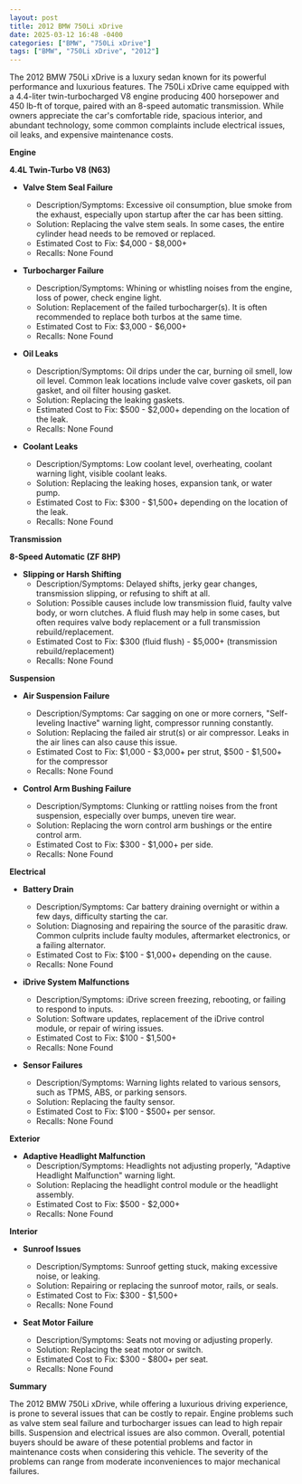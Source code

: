 ```yaml
---
layout: post
title: 2012 BMW 750Li xDrive
date: 2025-03-12 16:48 -0400
categories: ["BMW", "750Li xDrive"]
tags: ["BMW", "750Li xDrive", "2012"]
---
```

The 2012 BMW 750Li xDrive is a luxury sedan known for its powerful performance and luxurious features. The 750Li xDrive came equipped with a 4.4-liter twin-turbocharged V8 engine producing 400 horsepower and 450 lb-ft of torque, paired with an 8-speed automatic transmission. While owners appreciate the car's comfortable ride, spacious interior, and abundant technology, some common complaints include electrical issues, oil leaks, and expensive maintenance costs.

**Engine**

**4.4L Twin-Turbo V8 (N63)**

*   **Valve Stem Seal Failure**
    *   Description/Symptoms: Excessive oil consumption, blue smoke from the exhaust, especially upon startup after the car has been sitting.
    *   Solution: Replacing the valve stem seals. In some cases, the entire cylinder head needs to be removed or replaced.
    *   Estimated Cost to Fix: $4,000 - $8,000+
    *   Recalls: None Found

*   **Turbocharger Failure**
    *   Description/Symptoms: Whining or whistling noises from the engine, loss of power, check engine light.
    *   Solution: Replacement of the failed turbocharger(s). It is often recommended to replace both turbos at the same time.
    *   Estimated Cost to Fix: $3,000 - $6,000+
    *   Recalls: None Found

*   **Oil Leaks**
    *   Description/Symptoms: Oil drips under the car, burning oil smell, low oil level. Common leak locations include valve cover gaskets, oil pan gasket, and oil filter housing gasket.
    *   Solution: Replacing the leaking gaskets.
    *   Estimated Cost to Fix: $500 - $2,000+ depending on the location of the leak.
    *   Recalls: None Found

*   **Coolant Leaks**
    *   Description/Symptoms: Low coolant level, overheating, coolant warning light, visible coolant leaks.
    *   Solution: Replacing the leaking hoses, expansion tank, or water pump.
    *   Estimated Cost to Fix: $300 - $1,500+ depending on the location of the leak.
    *   Recalls: None Found

**Transmission**

**8-Speed Automatic (ZF 8HP)**

*   **Slipping or Harsh Shifting**
    *   Description/Symptoms: Delayed shifts, jerky gear changes, transmission slipping, or refusing to shift at all.
    *   Solution: Possible causes include low transmission fluid, faulty valve body, or worn clutches. A fluid flush may help in some cases, but often requires valve body replacement or a full transmission rebuild/replacement.
    *   Estimated Cost to Fix: $300 (fluid flush) - $5,000+ (transmission rebuild/replacement)
    *   Recalls: None Found

**Suspension**

*   **Air Suspension Failure**
    *   Description/Symptoms: Car sagging on one or more corners, "Self-leveling Inactive" warning light, compressor running constantly.
    *   Solution: Replacing the failed air strut(s) or air compressor. Leaks in the air lines can also cause this issue.
    *   Estimated Cost to Fix: $1,000 - $3,000+ per strut, $500 - $1,500+ for the compressor
    *   Recalls: None Found

*   **Control Arm Bushing Failure**
    *   Description/Symptoms: Clunking or rattling noises from the front suspension, especially over bumps, uneven tire wear.
    *   Solution: Replacing the worn control arm bushings or the entire control arm.
    *   Estimated Cost to Fix: $300 - $1,000+ per side.
    *   Recalls: None Found

**Electrical**

*   **Battery Drain**
    *   Description/Symptoms: Car battery draining overnight or within a few days, difficulty starting the car.
    *   Solution: Diagnosing and repairing the source of the parasitic draw. Common culprits include faulty modules, aftermarket electronics, or a failing alternator.
    *   Estimated Cost to Fix: $100 - $1,000+ depending on the cause.
    *   Recalls: None Found

*   **iDrive System Malfunctions**
    *   Description/Symptoms: iDrive screen freezing, rebooting, or failing to respond to inputs.
    *   Solution: Software updates, replacement of the iDrive control module, or repair of wiring issues.
    *   Estimated Cost to Fix: $100 - $1,500+
    *   Recalls: None Found

*   **Sensor Failures**
    *   Description/Symptoms: Warning lights related to various sensors, such as TPMS, ABS, or parking sensors.
    *   Solution: Replacing the faulty sensor.
    *   Estimated Cost to Fix: $100 - $500+ per sensor.
    *   Recalls: None Found

**Exterior**

*   **Adaptive Headlight Malfunction**
    *   Description/Symptoms: Headlights not adjusting properly, "Adaptive Headlight Malfunction" warning light.
    *   Solution: Replacing the headlight control module or the headlight assembly.
    *   Estimated Cost to Fix: $500 - $2,000+
    *   Recalls: None Found

**Interior**

*   **Sunroof Issues**
    *   Description/Symptoms: Sunroof getting stuck, making excessive noise, or leaking.
    *   Solution: Repairing or replacing the sunroof motor, rails, or seals.
    *   Estimated Cost to Fix: $300 - $1,500+
    *   Recalls: None Found

*   **Seat Motor Failure**
    *   Description/Symptoms: Seats not moving or adjusting properly.
    *   Solution: Replacing the seat motor or switch.
    *   Estimated Cost to Fix: $300 - $800+ per seat.
    *   Recalls: None Found

**Summary**

The 2012 BMW 750Li xDrive, while offering a luxurious driving experience, is prone to several issues that can be costly to repair. Engine problems such as valve stem seal failure and turbocharger issues can lead to high repair bills. Suspension and electrical issues are also common. Overall, potential buyers should be aware of these potential problems and factor in maintenance costs when considering this vehicle. The severity of the problems can range from moderate inconveniences to major mechanical failures.

